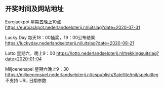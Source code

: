 ## 开奖时间及网站地址
Eurojackpot 星期五晚上10点
https://eurojackpot.nederlandseloterij.nl/uitslag?date=2020-07-31

Lucky Day  每天18：00抽奖，19：00公布结果
https://luckyday.nederlandseloterij.nl/uitslag?date=2020-08-21

Lotto 星期六，晚上9：00
https://lotto.nederlandseloterij.nl/trekkingsuitslag?date=2020-01-04

Miljoenenspel 星期六晚上9：30
https://miljoenenspel.nederlandseloterij.nl/cspublish/Satellite/mil/speluitleg
不支持 URL 日期参数
